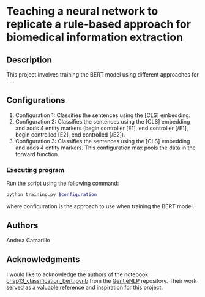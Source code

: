 # Teaching a neural network to replicate a rule-based approach for biomedical information extraction

## Description

This project involves training the BERT model using different approaches for . ...


## Configurations

1. Configuration 1: Classifies the sentences using the [CLS] embedding.
2. Configuration 2: Classifies the sentences using the [CLS] embedding and adds 4 entity markers (begin controller [E1], end controller [/E1], begin controlled [E2], end controlled [/E2]).
3. Configuration 3: Classifies the sentences using the [CLS] embedding and adds 4 entity markers. This configuration max pools the data in the forward function.

### Executing program

Run the script using the following command:

```bash
python training.py $configuration
```

where configuration is the approach to use when training the BERT model.



## Authors

Andrea Camarillo


## Acknowledgments
I would like to acknowledge the authors of the notebook [chap13_classification_bert.ipynb](https://github.com/clulab/gentlenlp/blob/main/notebooks/chap13_classification_bert.ipynb) from the [GentleNLP](https://github.com/clulab/gentlenlp) repository. Their work served as a valuable reference and inspiration for this project.
